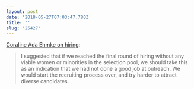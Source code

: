 ```yaml
---
layout: post
date: '2018-05-27T07:03:47.780Z'
title: ''
slug: '25427'
---
```

[Coraline Ada Ehmke on hiring](https://where.coraline.codes/blog/not_applicable/): 

> I suggested that if we reached the final round of hiring without any viable women or minorities in the selection pool, we should take this as an indication that we had not done a good job at outreach. We would start the recruiting process over, and try harder to attract diverse candidates.
